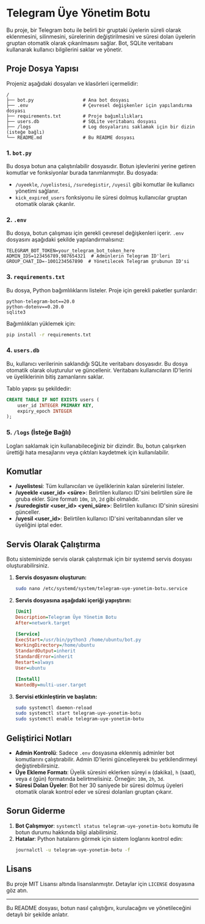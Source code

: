 # Telegram Üye Yönetim Botu

Bu proje, bir Telegram botu ile belirli bir gruptaki üyelerin süreli olarak eklenmesini, silinmesini, sürelerinin değiştirilmesini ve süresi dolan üyelerin gruptan otomatik olarak çıkarılmasını sağlar. Bot, SQLite veritabanı kullanarak kullanıcı bilgilerini saklar ve yönetir.

## Proje Dosya Yapısı

Projeniz aşağıdaki dosyaları ve klasörleri içermelidir:

```
/
├── bot.py                  # Ana bot dosyası
├── .env                    # Çevresel değişkenler için yapılandırma dosyası
├── requirements.txt        # Proje bağımlılıkları
├── users.db                # SQLite veritabanı dosyası
├── /logs                   # Log dosyalarını saklamak için bir dizin (isteğe bağlı)
└── README.md               # Bu README dosyası
```

### 1. `bot.py`
Bu dosya botun ana çalıştırılabilir dosyasıdır. Botun işlevlerini yerine getiren komutlar ve fonksiyonlar burada tanımlanmıştır. Bu dosyada:
- `/uyeekle`, `/uyelistesi`, `/suredegistir`, `/uyesil` gibi komutlar ile kullanıcı yönetimi sağlanır.
- `kick_expired_users` fonksiyonu ile süresi dolmuş kullanıcılar gruptan otomatik olarak çıkarılır.

### 2. `.env`
Bu dosya, botun çalışması için gerekli çevresel değişkenleri içerir. `.env` dosyasını aşağıdaki şekilde yapılandırmalısınız:

```env
TELEGRAM_BOT_TOKEN=your_telegram_bot_token_here
ADMIN_IDS=123456789,987654321  # Adminlerin Telegram ID'leri
GROUP_CHAT_ID=-1001234567890  # Yönetilecek Telegram grubunun ID'si
```

### 3. `requirements.txt`
Bu dosya, Python bağımlılıklarını listeler. Proje için gerekli paketler şunlardır:

```
python-telegram-bot==20.0
python-dotenv==0.20.0
sqlite3
```

Bağımlılıkları yüklemek için:

```bash
pip install -r requirements.txt
```

### 4. `users.db`
Bu, kullanıcı verilerinin saklandığı SQLite veritabanı dosyasıdır. Bu dosya otomatik olarak oluşturulur ve güncellenir. Veritabanı kullanıcıların ID'lerini ve üyeliklerinin bitiş zamanlarını saklar.

Tablo yapısı şu şekildedir:

```sql
CREATE TABLE IF NOT EXISTS users (
    user_id INTEGER PRIMARY KEY,
    expiry_epoch INTEGER
);
```

### 5. `/logs` (İsteğe Bağlı)
Logları saklamak için kullanabileceğiniz bir dizindir. Bu, botun çalışırken ürettiği hata mesajlarını veya çıktıları kaydetmek için kullanılabilir.

## Komutlar

- **/uyelistesi**: Tüm kullanıcıları ve üyeliklerinin kalan sürelerini listeler.
- **/uyeekle <user_id> <süre>**: Belirtilen kullanıcı ID'sini belirtilen süre ile gruba ekler. Süre formatı `10m`, `1h`, `2d` gibi olmalıdır.
- **/suredegistir <user_id> <yeni_süre>**: Belirtilen kullanıcı ID'sinin süresini günceller.
- **/uyesil <user_id>**: Belirtilen kullanıcı ID'sini veritabanından siler ve üyeliğini iptal eder.

## Servis Olarak Çalıştırma

Botu sisteminizde servis olarak çalıştırmak için bir systemd servis dosyası oluşturabilirsiniz.

1. **Servis dosyasını oluşturun:**

    ```bash
    sudo nano /etc/systemd/system/telegram-uye-yonetim-botu.service
    ```

2. **Servis dosyasına aşağıdaki içeriği yapıştırın:**

    ```ini
    [Unit]
    Description=Telegram Üye Yönetim Botu
    After=network.target

    [Service]
    ExecStart=/usr/bin/python3 /home/ubuntu/bot.py
    WorkingDirectory=/home/ubuntu
    StandardOutput=inherit
    StandardError=inherit
    Restart=always
    User=ubuntu

    [Install]
    WantedBy=multi-user.target
    ```

3. **Servisi etkinleştirin ve başlatın:**

    ```bash
    sudo systemctl daemon-reload
    sudo systemctl start telegram-uye-yonetim-botu
    sudo systemctl enable telegram-uye-yonetim-botu
    ```

## Geliştirici Notları

- **Admin Kontrolü**: Sadece `.env` dosyasına eklenmiş adminler bot komutlarını çalıştırabilir. Admin ID'lerini güncelleyerek bu yetkilendirmeyi değiştirebilirsiniz.
- **Üye Ekleme Formatı**: Üyelik süresini eklerken süreyi `m` (dakika), `h` (saat), veya `d` (gün) formatında belirtmelisiniz. Örneğin: `10m`, `2h`, `3d`.
- **Süresi Dolan Üyeler**: Bot her 30 saniyede bir süresi dolmuş üyeleri otomatik olarak kontrol eder ve süresi dolanları gruptan çıkarır.

## Sorun Giderme

1. **Bot Çalışmıyor**: `systemctl status telegram-uye-yonetim-botu` komutu ile botun durumu hakkında bilgi alabilirsiniz.
2. **Hatalar**: Python hatalarını görmek için sistem loglarını kontrol edin:
    ```bash
    journalctl -u telegram-uye-yonetim-botu -f
    ```

## Lisans

Bu proje MIT Lisansı altında lisanslanmıştır. Detaylar için `LICENSE` dosyasına göz atın.

---

Bu README dosyası, botun nasıl çalıştığını, kurulacağını ve yönetileceğini detaylı bir şekilde anlatır.

